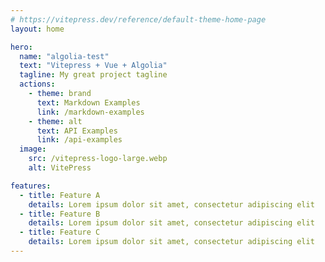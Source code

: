 ```yaml
---
# https://vitepress.dev/reference/default-theme-home-page
layout: home

hero:
  name: "algolia-test"
  text: "Vitepress + Vue + Algolia"
  tagline: My great project tagline
  actions:
    - theme: brand
      text: Markdown Examples
      link: /markdown-examples
    - theme: alt
      text: API Examples
      link: /api-examples
  image:
    src: /vitepress-logo-large.webp
    alt: VitePress

features:
  - title: Feature A
    details: Lorem ipsum dolor sit amet, consectetur adipiscing elit
  - title: Feature B
    details: Lorem ipsum dolor sit amet, consectetur adipiscing elit
  - title: Feature C
    details: Lorem ipsum dolor sit amet, consectetur adipiscing elit
---
```


